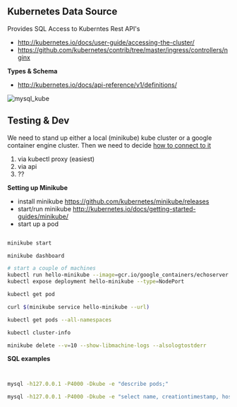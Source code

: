 
Kubernetes Data Source
--------------------------------------

Provides SQL Access to Kuberntes Rest API's

* http://kubernetes.io/docs/user-guide/accessing-the-cluster/
* https://github.com/kubernetes/contrib/tree/master/ingress/controllers/nginx

**Types & Schema**
* http://kubernetes.io/docs/api-reference/v1/definitions/


![mysql_kube](https://cloud.githubusercontent.com/assets/7269/20697160/bc4a5474-b5ab-11e6-9364-69e82cc75e0d.png)


Testing & Dev
-------------------------------------

We need to stand up either a local (minikube) kube cluster
or a google container engine cluster.   Then we need to decide
[how to connect to it](http://kubernetes.io/docs/user-guide/accessing-the-cluster/)

1.  via kubectl proxy (easiest)
2.  via api
3.  ??


**Setting up Minikube**

* install minikube https://github.com/kubernetes/minikube/releases
* start/run minikube http://kubernetes.io/docs/getting-started-guides/minikube/
* start up a pod 

```sh

minikube start

minikube dashboard

# start a couple of machines
kubectl run hello-minikube --image=gcr.io/google_containers/echoserver:1.4 --port=8080
kubectl expose deployment hello-minikube --type=NodePort

kubectl get pod

curl $(minikube service hello-minikube --url)

kubectl get pods --all-namespaces

kubectl cluster-info

minikube delete --v=10 --show-libmachine-logs --alsologtostderr

```


**SQL examples**

```sh


mysql -h127.0.0.1 -P4000 -Dkube -e "describe pods;"

mysql -h127.0.0.1 -P4000 -Dkube -e "select name, creationtimestamp, hostip, podip, hostname from pods;"




```